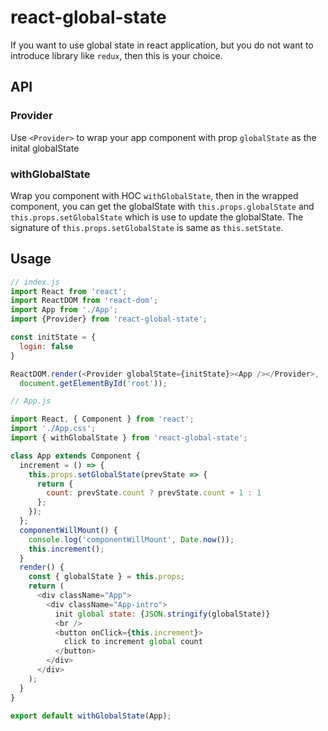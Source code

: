 # react-global-state

If you want to use global state in react application, but you do not want to introduce library like `redux`, then this is your choice.

## API

### Provider
Use `<Provider>` to wrap your app component with prop `globalState` as the inital globalState

### withGlobalState
Wrap you component with HOC `withGlobalState`, then in the wrapped component, you can get the globalState with `this.props.globalState` and `this.props.setGlobalState` which is use to update the globalState. The signature of `this.props.setGlobalState` is same as `this.setState`.

## Usage
```js
// index.js
import React from 'react';
import ReactDOM from 'react-dom';
import App from './App';
import {Provider} from 'react-global-state';

const initState = {
  login: false
}

ReactDOM.render(<Provider globalState={initState}><App /></Provider>, 
  document.getElementById('root'));
```

```js
// App.js

import React, { Component } from 'react';
import './App.css';
import { withGlobalState } from 'react-global-state';

class App extends Component {
  increment = () => {
    this.props.setGlobalState(prevState => {
      return {
        count: prevState.count ? prevState.count + 1 : 1
      };
    });
  };
  componentWillMount() {
    console.log('componentWillMount', Date.now());
    this.increment();
  }
  render() {
    const { globalState } = this.props;
    return (
      <div className="App">
        <div className="App-intro">
          init global state: {JSON.stringify(globalState)}
          <br />
          <button onClick={this.increment}>
            click to increment global count
          </button>
        </div>
      </div>
    );
  }
}

export default withGlobalState(App);

```
